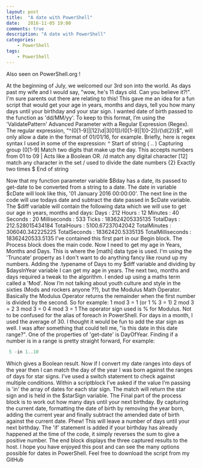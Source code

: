 ```yaml
---
layout: post
title:  "A date with PowerShell"
date:   2016-11-05 19:00
comments: true
description: "A date with PowerShell"
categories: 
    - PowerShell
tags: 
    - PowerShell
---
```


Also seen on PowerShell.org !

At the beginning of July, we welcomed our 3rd son into the world. As days past my wife and I would say, "wow, he's 11 days old. Can you believe it?!". I'm sure parents out there are relating to this!
This gave me an idea for a fun script that would get your age in years, months and days, tell you how many days until your birthday and your star sign.
I wanted date of birth passed to the function as 'dd/MM/yy'. To keep to this format, I’m using the 'ValidatePattern' Advanced Parameter with a Regular Expression (Regex). The regular expression, "^(0[1-9]|[12]\d|3[01])/(0[1-9]|1[0-2])/(\d{2})$", will only allow a date in the format of 01/01/16, for example. 
Briefly, here is regex syntax I used in some of the expression:
^ Start of string
( .. ) Capturing group
(0[1-9] Match two digits that make up the day. This accepts numbers from 01 to 09
| Acts like a Boolean OR.
/d match any digital character
[12] match any character in the set
/ used to divide the date numbers
{2} Exactly two times
$ End of string

Now that my function parameter variable $Bday has a date, its passed to get-date to be converted from a string to a date. The date in variable $cDate will look like this, '01 January 2016 00:00:00'. The next line in the code will use todays date and subtract the date passed in $cDate variable. The $diff variable will contain the following data which we will use to get our age in years, months and days:
Days : 212
Hours : 12
Minutes : 40
Seconds : 20
Milliseconds : 533
Ticks : 183624205335135
TotalDays : 212.528015434184
TotalHours : 5100.67237042042
TotalMinutes : 306040.342225225
TotalSeconds : 18362420.5335135
TotalMilliseconds : 18362420533.5135
I've contained this first part in our Begin block. The Process block does the main code. 
Now I need to get my age in Years, Months and Days. This is where the [math] data type is used. I'm using the 'Truncate' property as I don't want to do anything fancy like round up my numbers. Adding the .typename of Days to my $diff variable and dividing by $daysInYear variable I can get my age in years.
The next two, months and days required a tweak to the algorithm. 
I ended up using a maths term called a 'Mod'. Now I’m not talking about youth culture and style in the sixties (Mods and rockers anyone ??), but the Modulus Math Operator. Basically the Modulus Operator returns the remainder when the first number is divided by the second. So for example:
1 mod 3 = 1 (or 1 % 3 = 1)
2 mod 3 = 2
3 mod 3 = 0
4 mod 3 = 1
The operator sign used is % for Modulus. Not to be confused for the alias of foreach in PowerShell. For days in a month, I used the average of 30.
I thought it would be fun to add the star sign as well. I was after something that could tell me, "is this date in this date range?". One of the properties of 'get-date' is DayOfYear.
Finding if a number is in a range is pretty straight forward, For example:

```PowerShell
 5 -in 1..10 
 ```
 
 Which gives a Boolean result.
Now if I convert my date ranges into days of the year then I can match the day of the year I was born against the ranges of days for star signs. I've used a switch statement to check against multiple conditions. Within a scriptblock I’ve asked if the value I’m passing is 'in' the array of dates for each star sign. The match will return the star sign and is held in the $starSign variable.
The Final part of the process block is to work out how many days until your next birthday. By capturing the current date, formatting the date of birth by removing the year born, adding the current year and finally subtract the amended date of birth against the current date. Phew!
This will leave a number of days until your next birthday. The 'if' statement is added if your birthday has already happened at the time of the code, it simply reverses the sum to give a positive number.
The end block displays the three captured results to the host. 
I hope you have enjoyed this post and can see the many options possible for dates in PowerShell.
Feel free to download the script from my GitHub
[](https://github.com/Gbeer7/Get-Age.git)

<script src="https://gist.github.com/Graham-Beer/96089f8273f4b0facc9f4fe669c12c78.js"></script>

